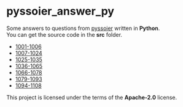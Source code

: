 # pyssoier_answer_py
Some answers to questions from [pyssoier](http://py.ssoier.cn:7077/) written in **Python**.  
You can get the source code in the **src** folder.  
- [1001-1006](https://github.com/romeoahmed/pyssoier_answer_py/tree/main/src/1001-1006)
- [1007-1024](https://github.com/romeoahmed/pyssoier_answer_py/tree/main/src/1007-1024)
- [1025-1035](https://github.com/romeoahmed/pyssoier_answer_py/tree/main/src/1025-1035)
- [1036-1065](https://github.com/romeoahmed/pyssoier_answer_py/tree/main/src/1036-1065)
- [1066-1078](https://github.com/romeoahmed/pyssoier_answer_py/tree/main/src/1066-1078)
- [1079-1093](https://github.com/romeoahmed/pyssoier_answer_py/tree/main/src/1079-1093)
- [1094-1108](https://github.com/romeoahmed/pyssoier_answer_py/tree/main/src/1094-1108)
  
This project is licensed under the terms of the **Apache-2.0** license.
